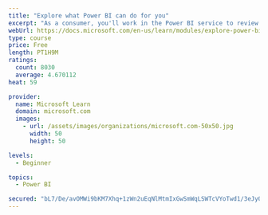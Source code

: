 ```yaml
---
title: "Explore what Power BI can do for you"
excerpt: "As a consumer, you'll work in the Power BI service to review and interact with content that has been shared with you. This module provides the foundational information that you need to work effectively in the Power BI service."
webUrl: https://docs.microsoft.com/en-us/learn/modules/explore-power-bi-service/
type: course
price: Free
length: PT1H9M
ratings:
  count: 8030
  average: 4.670112
heat: 59

provider:
  name: Microsoft Learn
  domain: microsoft.com
  images:
    - url: /assets/images/organizations/microsoft.com-50x50.jpg
      width: 50
      height: 50

levels:
  - Beginner

topics:
  - Power BI

secured: "bL7/De/avOMWi9bKM7Xhq+1zWn2uEqNlMtmIxGwSmWqLSWTcVYoTwd1/3eJyOXlrg4SIiHvP5I8g6y+xdCW/+LBO/y+9iE/mGrpKi1MRv3M9sU2UWa4gQCb88xpfLcDlQ0i+fV/C+6FZ1cdeIQvuzNSgIrFzU/8N+68aOkYEi9sml7zwWTZXpTpeiOe2LER0rXPAcT5aMeYRTpgoNo55uy54O15MoMBsY8P9Pi67JHRDHncJyKB9R3O1/oyCeOUUOEDIq4epfrnS8YF/PZnx6xRB74f8OkqAoOSlaXe+e91gEHEEm8AS1XDxQyKsrdR1Yjb8Ujf/+QPSiD09FbdNPptXCspnO7nzpqOKT+cG8MXMPt/PSQsrZQA19lqIXY++71uNht+f2vHsXLTC/tDYwm2UKvdMMSbof6xfJ44y07Q=;7ipPWgPwoxo3fxXiT+IdiQ=="
---
```


